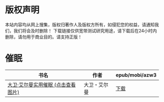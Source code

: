 # 版权声明

本站内容均从网上搜集，版权归著作人及版权方所有，如侵犯您的权益，请通知我们，我们将会及时删除！ 下载链接仅供宽带测试研究用途，请下载后在24小时内删除，请勿用于商业目的。请支持正版！

# 催眠

| 书名 | 作者 | epub/mobi/azw3 |
| --- | --- | --- |
| [大卫·艾尔曼实用催眠 (点击查看图片)](https://www.dushupai.com/attachment/2024/06/11/8b6c4b8e4af6be96.jpg) | 大卫・艾尔曼 | [下载](https://url89.ctfile.com/f/31084289-1375510171-7757c8?p=8866) |
